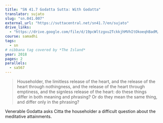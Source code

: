 ```yaml
---
title: "SN 41.7 Godatta Sutta: With Godatta"
translator: sujato
slug: "sn.041.007"
external_url: "https://suttacentral.net/sn41.7/en/sujato"
drive_links:
  - "https://drive.google.com/file/d/19pcWltzgxu2TckkjhMVhItOkoeqhBadM/view?usp=drivesdk"
course: samadhi
tags:
  - sn
# nibbana tag covered by *The Island*
year: 2018
pages: 2
parallels:
  - sa567
---
```


> Householder, the limitless release of the heart, and the release of the heart through nothingness, and the release of the heart through emptiness, and the signless release of the heart: do these things differ in both meaning and phrasing? Or do they mean the same thing, and differ only in the phrasing?

Venerable Godatta asks Citta the householder a difficult question about the meditative attainments.
